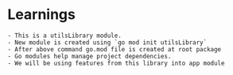 # Learnings
    - This is a utilsLibrary module. 
    - New module is created using `go mod init utilsLibrary`
    - After above command go.mod file is created at root package
    - Go modules help manage project dependencies.
    - We will be using features from this library into app module